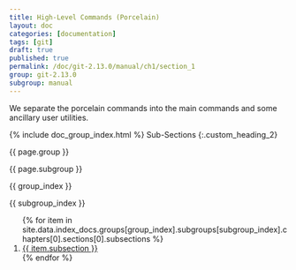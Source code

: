 ```yaml
---
title: High-Level Commands (Porcelain)
layout: doc
categories: [documentation]
tags: [git]
draft: true
published: true
permalink: /doc/git-2.13.0/manual/ch1/section_1
group: git-2.13.0
subgroup: manual
---
```


We separate the porcelain commands into the main commands and some ancillary user utilities.

{% include doc_group_index.html %}
Sub-Sections
{:.custom_heading_2}

<p>{{ page.group }}</p>
<p>{{ page.subgroup }}</p>
<p>{{ group_index }}</p>
<p>{{ subgroup_index }}</p>
<ol>
{% for item in site.data.index_docs.groups[group_index].subgroups[subgroup_index].chapters[0].sections[0].subsections %}
    <li><a href="{{ item.link }}" class="no_underline">{{ item.subsection }}</a></li>
{% endfor %}
</ol>
